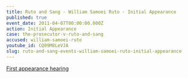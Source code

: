 ```yaml
---
title: Ruto and Sang - William Samoei Ruto - Initial Appearance
published: true
event_date: 2011-04-07T00:00:00.000Z
action: Initial Appearance
case: the-prosecutor-v-ruto-and-sang
accused: william-samoei-ruto
youtube_id: CQ09M8LeVJA
slug: ruto-and-sang-events-william-samoei-ruto-initial-appearance
---
```



[First appearance hearing](https://youtu.be/CQ09M8LeVJA)